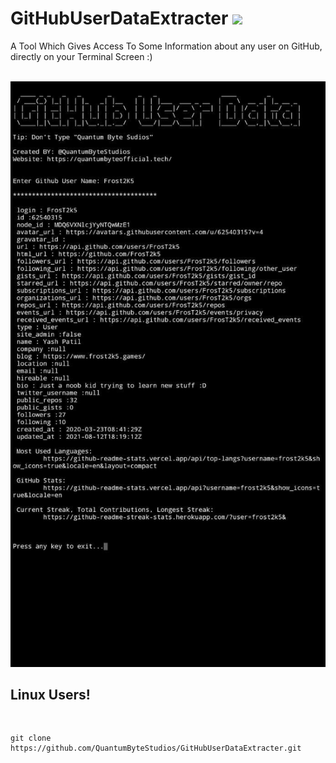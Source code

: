 # GitHubUserDataExtracter <img src='https://raw.githubusercontent.com/Rajaniraiyn/GitHubUserDataExtracter/main/octocat.png' height=40>
A Tool Which Gives Access To Some Information about any user on GitHub, directly on your Terminal Screen :)

<br>
<!--<img src="GitHubUserDataPreviewImg.png" alt="Preview">-->
<img src="GitHubUserDataPreviewImgTermux.jpeg" alt="Preview">
<br>

<h2>Linux Users!</h2><br>

    git clone https://github.com/QuantumByteStudios/GitHubUserDataExtracter.git
